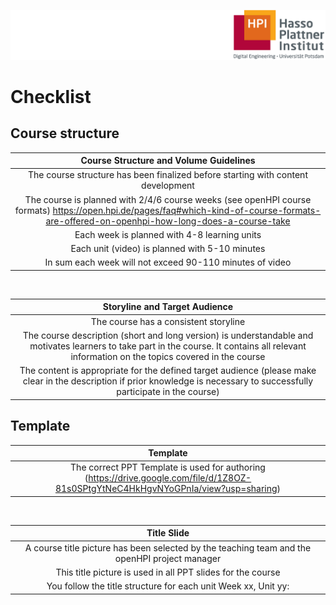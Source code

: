 ![HPI Logo](img/HPI_Logo.png)

# Checklist
## Course structure
| Course Structure and Volume Guidelines |
| :--: |
| The course structure has been finalized before starting with content development | 
| The course is planned with 2/4/6 course weeks (see openHPI course formats) https://open.hpi.de/pages/faq#which-kind-of-course-formats-are-offered-on-openhpi-how-long-does-a-course-take |
| Each week is planned with 4-8 learning units |
| Each unit (video) is planned with 5-10 minutes |
| In sum each week will not exceed 90-110 minutes of video |

<br />

| Storyline and Target Audience |
| :--: |
| The course has a consistent storyline |
| The course description (short and long version) is understandable and motivates learners to take part in the course. It contains all relevant information on the topics covered in the course |
| The content is appropriate for the defined target audience (please make clear in the description if prior knowledge is necessary to successfully participate in the course) |


## Template

| Template |
| :--: |
| The correct PPT Template is used for authoring (https://drive.google.com/file/d/1Z8OZ-81s0SPtgYtNeC4HkHgvNYoGPnIa/view?usp=sharing) |

<br />

| Title Slide |
| :----: |
| A course title picture has been selected by the teaching team and the openHPI project manager |
| This title picture is used in all PPT slides for the course |
| You follow the title structure for each unit Week xx, Unit yy: <Title of Unit> |
| The Week Title does not exceed 38 chars (including spaces) |
| The Unit Title does not exceed 65 chars (including spaces) |

## Slide development

| General |
| :--: |
| A Graphic Check and Copy Edit is planned by the teaching team |
| You stay close to the template |
| You always have a graphic or an image on each slide |
| You avoid any text heavy slides |

<br />

| Images |
| :--: |
| Always quote the source where the image/graphic comes from |
| Graphics (Images and screenshots) are large enough for readability in the videos |
| You avoid (complex) animations |

<br />

| Speaker Notes| 
| :--: |
| You plan an intro for each week |
| You plan a transition to the next week/unit at the end of each unit |


## Teaching Team

The following tasks are required to be controlled by the teaching team:

- Course concept must be created 3 months prior to the release of the course.
- Create a team of around 3-5 members to assist in the course content management.
- Organisation of content creation (e.g. timely recording and post production of videos, preparation of reading materials, etc.).
- Preparation and moderation of editorial meetings for the particular course week.
- Approval of weekly platform content as well as coordination of quality assurance.
- Coordination of fora and support during the course week (together with team leader).
